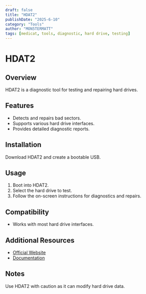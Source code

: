 ```yaml
---
draft: false
title: "HDAT2"
publishDate: "2025-6-10"
category: "Tools"
author: "MON5TERMATT"
tags: [medicat, tools, diagnostic, hard drive, testing]
---
```


# HDAT2

## Overview
HDAT2 is a diagnostic tool for testing and repairing hard drives.

## Features
- Detects and repairs bad sectors.
- Supports various hard drive interfaces.
- Provides detailed diagnostic reports.

## Installation
Download HDAT2 and create a bootable USB.

## Usage
1. Boot into HDAT2.
2. Select the hard drive to test.
3. Follow the on-screen instructions for diagnostics and repairs.

## Compatibility
- Works with most hard drive interfaces.

## Additional Resources
- [Official Website](http://www.hdat2.com/)
- [Documentation](http://www.hdat2.com/doc.html)

## Notes
Use HDAT2 with caution as it can modify hard drive data.